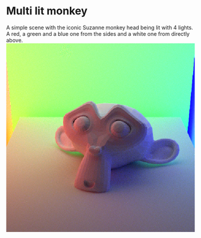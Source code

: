 # Multi lit monkey
A simple scene with the iconic Suzanne monkey head being lit with 4 lights. A red, a green and a blue one from the sides and a white one from directly above.
![Example render](image.png)
